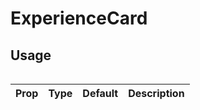 # ExperienceCard

<!-- Brief summary of what the component is, and what it's for. -->

<!-- STORY -->

<!-- SOURCE -->
## Usage

```jsx


```


| Prop   | Type   | Default | Description                                            |
| ------ | ------ | ------- | ------------------------------------------------------ |

<br />


